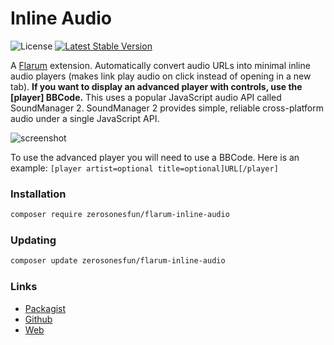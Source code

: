 # Inline Audio

![License](https://img.shields.io/badge/license-MIT-blue.svg) [![Latest Stable Version](https://img.shields.io/packagist/v/zerosonesfun/flarum-inline-audio.svg)](https://packagist.org/packages/zerosonesfun/flarum-inline-audio)

A [Flarum](http://flarum.org) extension. Automatically convert audio URLs into minimal inline audio players (makes link play audio on click instead of opening in a new tab). **If you want to display an advanced player with controls, use the [player] BBCode.** This uses a popular JavaScript audio API called SoundManager 2. SoundManager 2 provides simple, reliable cross-platform audio under a single JavaScript API.

![screenshot](https://i.ibb.co/ZKWzwk6/inline.png)

To use the advanced player you will need to use a BBCode. Here is an example:
`[player artist=optional title=optional]URL[/player]`

### Installation

```sh
composer require zerosonesfun/flarum-inline-audio
```

### Updating

```sh
composer update zerosonesfun/flarum-inline-audio
```

### Links

- [Packagist](https://packagist.org/packages/zerosonesfun/flarum-inline-audio)
- [Github](https://github.com/zerosonesfun/flarum-inline-audio)
- [Web](https://www.wilcosky.com)
